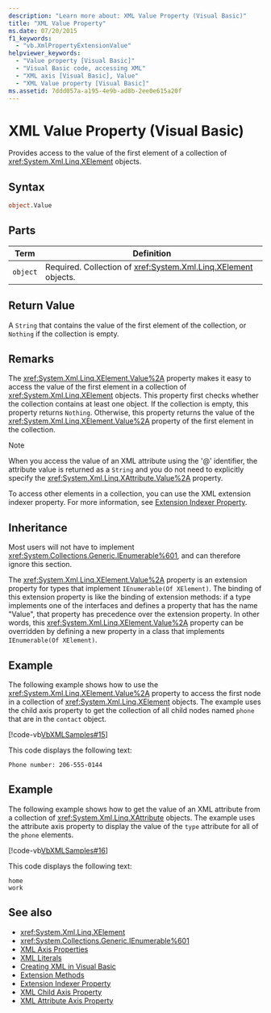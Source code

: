```yaml
---
description: "Learn more about: XML Value Property (Visual Basic)"
title: "XML Value Property"
ms.date: 07/20/2015
f1_keywords:
  - "vb.XmlPropertyExtensionValue"
helpviewer_keywords:
  - "Value property [Visual Basic]"
  - "Visual Basic code, accessing XML"
  - "XML axis [Visual Basic], Value"
  - "XML Value property [Visual Basic]"
ms.assetid: 7ddd057a-a195-4e9b-ad8b-2ee0e615a20f
---
```

# XML Value Property (Visual Basic)

Provides access to the value of the first element of a collection of <xref:System.Xml.Linq.XElement> objects.

## Syntax

```vb
object.Value
```

## Parts

|Term|Definition|  
|---|---|  
|`object`|Required. Collection of <xref:System.Xml.Linq.XElement> objects.|  

## Return Value

 A `String` that contains the value of the first element of the collection, or `Nothing` if the collection is empty.

## Remarks

 The <xref:System.Xml.Linq.XElement.Value%2A> property makes it easy to access the value of the first element in a collection of <xref:System.Xml.Linq.XElement> objects. This property first checks whether the collection contains at least one object. If the collection is empty, this property returns `Nothing`. Otherwise, this property returns the value of the <xref:System.Xml.Linq.XElement.Value%2A> property of the first element in the collection.

> [!NOTE]
> When you access the value of an XML attribute using the '\@' identifier, the attribute value is returned as a `String` and you do not need to explicitly specify the <xref:System.Xml.Linq.XAttribute.Value%2A> property.

 To access other elements in a collection, you can use the XML extension indexer property. For more information, see [Extension Indexer Property](extension-indexer-property.md).

## Inheritance

 Most users will not have to implement <xref:System.Collections.Generic.IEnumerable%601>, and can therefore ignore this section.

 The <xref:System.Xml.Linq.XElement.Value%2A> property is an extension property for types that implement `IEnumerable(Of XElement)`. The binding of this extension property is like the binding of extension methods: if a type implements one of the interfaces and defines a property that has the name "Value", that property has precedence over the extension property. In other words, this <xref:System.Xml.Linq.XElement.Value%2A> property can be overridden by defining a new property in a class that implements `IEnumerable(Of XElement)`.

## Example

 The following example shows how to use the <xref:System.Xml.Linq.XElement.Value%2A> property to access the first node in a collection of <xref:System.Xml.Linq.XElement> objects. The example uses the child axis property to get the collection of all child nodes named `phone` that are in the `contact` object.

 [!code-vb[VbXMLSamples#15](~/samples/snippets/visualbasic/VS_Snippets_VBCSharp/VbXMLSamples/VB/XMLSamples7.vb#15)]

 This code displays the following text:

 `Phone number: 206-555-0144`

## Example

 The following example shows how to get the value of an XML attribute from a collection of <xref:System.Xml.Linq.XAttribute> objects. The example uses the attribute axis property to display the value of the `type` attribute for all of the `phone` elements.

 [!code-vb[VbXMLSamples#16](~/samples/snippets/visualbasic/VS_Snippets_VBCSharp/VbXMLSamples/VB/XMLSamples7.vb#16)]

 This code displays the following text:

 ```console
 home
 work
```

## See also

- <xref:System.Xml.Linq.XElement>
- <xref:System.Collections.Generic.IEnumerable%601>
- [XML Axis Properties](index.md)
- [XML Literals](../xml-literals/index.md)
- [Creating XML in Visual Basic](../../programming-guide/language-features/xml/creating-xml.md)
- [Extension Methods](../../programming-guide/language-features/procedures/extension-methods.md)
- [Extension Indexer Property](extension-indexer-property.md)
- [XML Child Axis Property](xml-child-axis-property.md)
- [XML Attribute Axis Property](xml-attribute-axis-property.md)
